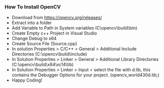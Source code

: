 <h3>How To Install OpenCV</h3>

- Download from https://opencv.org/releases/
- Extract into a folder
- Add Variable to Path in System variables (C\opencv\build\bin)
- Create Empty c++ Project in Visual Studio 
- Change Debug to x64
- Create Source File (Source.cpp)
- In solution Properties > C/C++ > General >  Additional Include Directories (C:\opencv\build\include) 
- In Solution Properties > Linker > General > Additional Library Directories (C:\opencv\build\x64\vc14\lib)
- In Solution Properties > Linker > Input > select the file with d.lib, this contains the Debugger Options for your project. (opencv_world430d.lib;)
- Happy Coding!
